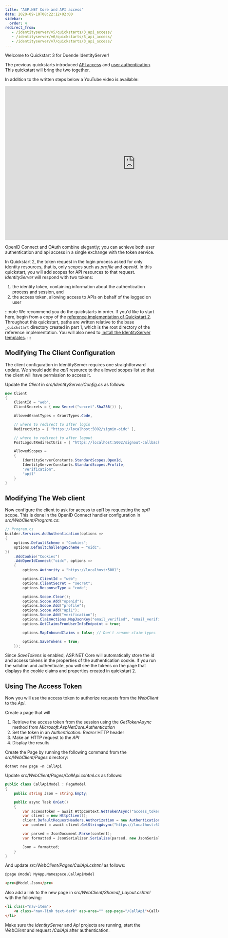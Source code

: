 ```yaml
---
title: "ASP.NET Core and API access"
date: 2020-09-10T08:22:12+02:00
sidebar:
  order: 4
redirect_from:
   - /identityserver/v5/quickstarts/3_api_access/
   - /identityserver/v6/quickstarts/3_api_access/
   - /identityserver/v7/quickstarts/3_api_access/
---
```


Welcome to Quickstart 3 for Duende IdentityServer!

The previous quickstarts introduced
[API access](/identityserver/quickstarts/1-client-credentials/) and
[user authentication](/identityserver/quickstarts/2-interactive/). This quickstart will bring
the two together.

In addition to the written steps below a YouTube video is available:

<iframe width="853" height="505" src="https://www.youtube.com/embed/zHVmzgPUImc" title="YouTube video player" frameborder="0" allow="accelerometer; autoplay; clipboard-write; encrypted-media; gyroscope; picture-in-picture; web-share" referrerpolicy="strict-origin-when-cross-origin" allowfullscreen></iframe>

OpenID Connect and OAuth combine elegantly; you can achieve both user
authentication and api access in a single exchange with the token service.

In Quickstart 2, the token request in the login process asked for only identity
resources, that is, only scopes such as _profile_ and _openid_. In this
quickstart, you will add scopes for API resources to that request.
_IdentityServer_ will respond with two tokens:

1. the identity token, containing information about the authentication process
   and session, and
2. the access token, allowing access to APIs on behalf of the logged on user

:::note
We recommend you do the quickstarts in order. If you'd like to start here, begin
from a copy of
the [reference implementation of Quickstart 2](https://github.com/DuendeSoftware/samples/tree/main/IdentityServer/v7/Quickstarts/2_InteractiveAspNetCore).
Throughout this quickstart, paths are written relative to the base `_quickstart`
directory created in part 1, which is the root directory of the reference
implementation. You will also need to [install the IdentityServer templates](/identityserver/quickstarts/0-overview/#preparation).
:::

## Modifying The Client Configuration

The client configuration in IdentityServer requires one straightforward update. We should add the _api1_ resource to the
allowed scopes list so that the client will have permission to access it.

Update the _Client_ in _src/IdentityServer/Config.cs_ as follows:

```cs
new Client
{
    ClientId = "web",
    ClientSecrets = { new Secret("secret".Sha256()) },

    AllowedGrantTypes = GrantTypes.Code,

    // where to redirect to after login
    RedirectUris = { "https://localhost:5002/signin-oidc" },

    // where to redirect to after logout
    PostLogoutRedirectUris = { "https://localhost:5002/signout-callback-oidc" },

    AllowedScopes =
    {
        IdentityServerConstants.StandardScopes.OpenId,
        IdentityServerConstants.StandardScopes.Profile,
        "verification",
        "api1"
    }
}
```

## Modifying The Web client

Now configure the client to ask for access to api1 by
requesting the _api1_ scope. This is done in the OpenID
Connect handler configuration in _src/WebClient/Program.cs_:

```cs
// Program.cs
builder.Services.AddAuthentication(options =>
{
    options.DefaultScheme = "Cookies";
    options.DefaultChallengeScheme = "oidc";
})
    .AddCookie("Cookies")
    .AddOpenIdConnect("oidc", options =>
    {
        options.Authority = "https://localhost:5001";

        options.ClientId = "web";
        options.ClientSecret = "secret";
        options.ResponseType = "code";

        options.Scope.Clear();
        options.Scope.Add("openid");
        options.Scope.Add("profile");
        options.Scope.Add("api1");
        options.Scope.Add("verification");
        options.ClaimActions.MapJsonKey("email_verified", "email_verified");
        options.GetClaimsFromUserInfoEndpoint = true;

        options.MapInboundClaims = false; // Don't rename claim types

        options.SaveTokens = true;
    });
```

Since _SaveTokens_ is enabled, ASP.NET Core will automatically store the id and
access tokens in the properties of the authentication cookie. If
you run the solution and authenticate, you will see the tokens on
the page that displays the cookie claims and properties created in quickstart 2.

## Using The Access Token

Now you will use the access token to authorize requests from the _WebClient_ to
the _Api_.

Create a page that will

1. Retrieve the access token from the session using the _GetTokenAsync_
   method from _Microsoft.AspNetCore.Authentication_
2. Set the token in an _Authentication: Bearer_ HTTP header
3. Make an HTTP request to the _API_
4. Display the results

Create the Page by running the following command from the _src/WebClient/Pages_
directory:

```console
dotnet new page -n CallApi
```

Update _src/WebClient/Pages/CallApi.cshtml.cs_ as follows:

```cs
public class CallApiModel : PageModel
{
    public string Json = string.Empty;

    public async Task OnGet()
    {
        var accessToken = await HttpContext.GetTokenAsync("access_token");
        var client = new HttpClient();
        client.DefaultRequestHeaders.Authorization = new AuthenticationHeaderValue("Bearer", accessToken);
        var content = await client.GetStringAsync("https://localhost:6001/identity");

        var parsed = JsonDocument.Parse(content);
        var formatted = JsonSerializer.Serialize(parsed, new JsonSerializerOptions { WriteIndented = true });

        Json = formatted;
    }
}
```

And update _src/WebClient/Pages/CallApi.cshtml_ as follows:

```html
@page @model MyApp.Namespace.CallApiModel

<pre>@Model.Json</pre>
```

Also add a link to the new page in _src/WebClient/Shared/\_Layout.cshtml_ with the following:

```html
<li class="nav-item">
    <a class="nav-link text-dark" asp-area="" asp-page="/CallApi">CallApi</a>
</li>
```

Make sure the _IdentityServer_ and _Api_ projects are running, start the
_WebClient_ and request _/CallApi_ after authentication.
